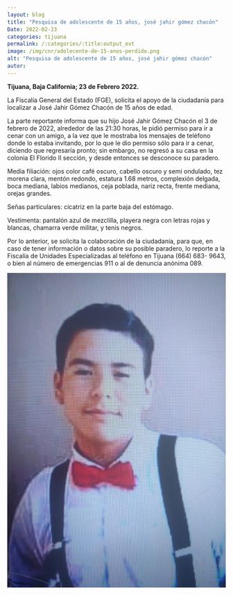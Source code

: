 ```yaml
---
layout: blog
title: "Pesquisa de adolescente de 15 años, josé jahir gómez chacón"
Date: 2022-02-23
categories: tijuana
permalink: /:categories/:title:output_ext
image: /img/cnr/adolecente-de-15-anos-perdido.png
alt: "Pesquisa de adolescente de 15 años, josé jahir gómez chacón"
autor:
---
```


**Tijuana, Baja California; 23 de Febrero 2022.** 

La Fiscalía General del Estado (FGE), solicita el apoyo de la ciudadanía para localizar a José Jahir Gómez Chacón de 15 años de edad.

La parte reportante informa que su hijo José Jahir Gómez Chacón el 3 de febrero de 2022, alrededor de las 21:30 horas, le pidió permiso para ir a cenar con un amigo, a la vez que le mostraba los mensajes de teléfono donde lo estaba invitando, por lo que le dio permiso sólo para ir a cenar, diciendo que regresaría pronto; sin embargo, no regresó a su casa en la colonia El Florido II sección, y desde entonces se desconoce su paradero.

Media filiación: ojos color café oscuro, cabello oscuro y semi ondulado, tez morena clara, mentón redondo, estatura 1.68 metros, complexión delgada, boca mediana, labios medianos, ceja poblada, nariz recta, frente mediana, orejas grandes.

Señas particulares: cicatriz en la parte baja del estómago.

Vestimenta: pantalón azul de mezclilla, playera negra con letras rojas y blancas, chamarra verde militar, y tenis negros.

Por lo anterior, se solicita la colaboración de la ciudadanía, para que, en caso de tener información o datos sobre su posible paradero, lo reporte a la Fiscalía de Unidades Especializadas al teléfono en Tijuana (664) 683- 9643, o bien al número de emergencias 911 o al de denuncia anónima 089.


<div id="carouselExampleSlidesOnly" class="carousel slide" data-ride="carousel">
  <div class="carousel-inner">
    <div class="carousel-item active">
       <img class="d-block w-100" src="/img/cnr/adolecente-de-15-anos-perdido.png" loading="lazy"  alt="Pesquisa de adolescente de 15 años, josé jahir gómez chacón">
    </div>
  </div>
</div>